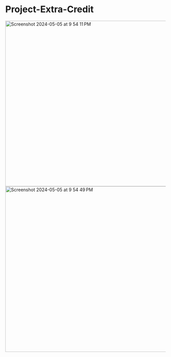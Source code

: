 # Project-Extra-Credit

<img width="521" alt="Screenshot 2024-05-05 at 9 54 11 PM" src="https://github.com/dododdias/Project-Extra-Credit/assets/159502266/83d26374-6d47-4ec4-84b4-9975cea3268a">
<img width="521" alt="Screenshot 2024-05-05 at 9 54 49 PM" src="https://github.com/dododdias/Project-Extra-Credit/assets/159502266/6068ed88-1493-4efc-ac5f-5505b86ed2cb">

